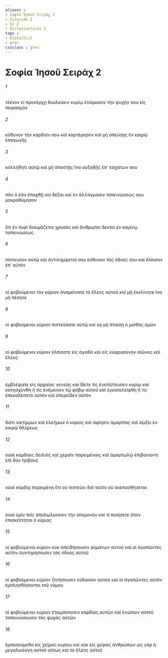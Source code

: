 ```yaml
---
aliases : 
- Σοφία Ἰησοῦ Σειράχ 2
- Siracide 2
- Si 2
- Ecclesiasticus 2
tags : 
- Bible/Si/2
- grec
cssclass : grec
---
```


# Σοφία Ἰησοῦ Σειράχ 2

###### 1
τέκνον εἰ προσέρχῃ δουλεύειν κυρίῳ ἑτοίμασον τὴν ψυχήν σου εἰς πειρασμόν
###### 2
εὔθυνον τὴν καρδίαν σου καὶ καρτέρησον καὶ μὴ σπεύσῃς ἐν καιρῷ ἐπαγωγῆς
###### 3
κολλήθητι αὐτῷ καὶ μὴ ἀποστῇς ἵνα αὐξηθῇς ἐπ' ἐσχάτων σου
###### 4
πᾶν ὃ ἐὰν ἐπαχθῇ σοι δέξαι καὶ ἐν ἀλλάγμασιν ταπεινώσεώς σου μακροθύμησον
###### 5
ὅτι ἐν πυρὶ δοκιμάζεται χρυσὸς καὶ ἄνθρωποι δεκτοὶ ἐν καμίνῳ ταπεινώσεως
###### 6
πίστευσον αὐτῷ καὶ ἀντιλήμψεταί σου εὔθυνον τὰς ὁδούς σου καὶ ἔλπισον ἐπ' αὐτόν
###### 7
οἱ φοβούμενοι τὸν κύριον ἀναμείνατε τὸ ἔλεος αὐτοῦ καὶ μὴ ἐκκλίνητε ἵνα μὴ πέσητε
###### 8
οἱ φοβούμενοι κύριον πιστεύσατε αὐτῷ καὶ οὐ μὴ πταίσῃ ὁ μισθὸς ὑμῶν
###### 9
οἱ φοβούμενοι κύριον ἐλπίσατε εἰς ἀγαθὰ καὶ εἰς εὐφροσύνην αἰῶνος καὶ ἔλεος
###### 10
ἐμβλέψατε εἰς ἀρχαίας γενεὰς καὶ ἴδετε τίς ἐνεπίστευσεν κυρίῳ καὶ κατῃσχύνθη ἢ τίς ἐνέμεινεν τῷ φόβῳ αὐτοῦ καὶ ἐγκατελείφθη ἢ τίς ἐπεκαλέσατο αὐτόν καὶ ὑπερεῖδεν αὐτόν
###### 11
διότι οἰκτίρμων καὶ ἐλεήμων ὁ κύριος καὶ ἀφίησιν ἁμαρτίας καὶ σῴζει ἐν καιρῷ θλίψεως
###### 12
οὐαὶ καρδίαις δειλαῖς καὶ χερσὶν παρειμέναις καὶ ἁμαρτωλῷ ἐπιβαίνοντι ἐπὶ δύο τρίβους
###### 13
οὐαὶ καρδίᾳ παρειμένῃ ὅτι οὐ πιστεύει διὰ τοῦτο οὐ σκεπασθήσεται
###### 14
οὐαὶ ὑμῖν τοῖς ἀπολωλεκόσιν τὴν ὑπομονήν καὶ τί ποιήσετε ὅταν ἐπισκέπτηται ὁ κύριος
###### 15
οἱ φοβούμενοι κύριον οὐκ ἀπειθήσουσιν ῥημάτων αὐτοῦ καὶ οἱ ἀγαπῶντες αὐτὸν συντηρήσουσιν τὰς ὁδοὺς αὐτοῦ
###### 16
οἱ φοβούμενοι κύριον ζητήσουσιν εὐδοκίαν αὐτοῦ καὶ οἱ ἀγαπῶντες αὐτὸν ἐμπλησθήσονται τοῦ νόμου
###### 17
οἱ φοβούμενοι κύριον ἑτοιμάσουσιν καρδίας αὐτῶν καὶ ἐνώπιον αὐτοῦ ταπεινώσουσιν τὰς ψυχὰς αὐτῶν
###### 18
ἐμπεσούμεθα εἰς χεῖρας κυρίου καὶ οὐκ εἰς χεῖρας ἀνθρώπων ὡς γὰρ ἡ μεγαλωσύνη αὐτοῦ οὕτως καὶ τὸ ἔλεος αὐτοῦ
